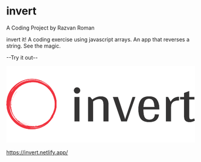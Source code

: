 # invert
A Coding Project by Razvan Roman

invert it! A coding exercise using javascript arrays.
An app that reverses a string. See the magic.

--Try it out--

<img src="img/invert/logo_small.png" alt="">

https://invert.netlify.app/
